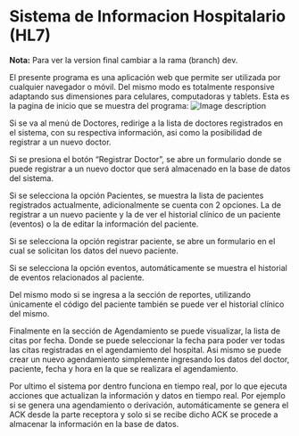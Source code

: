 # Sistema de Informacion Hospitalario (HL7)

**Nota:** Para ver la version final cambiar a la rama (branch) dev.

El presente programa es una aplicación web que permite ser utilizada por cualquier navegador o móvil. Del mismo modo es totalmente responsive adaptando sus dimensiones para celulares, computadoras y tablets.
Esta es la pagina de inicio que se muestra del programa:
![Image description](https://i.imgur.com/lkaUX7B.png)

Si se va al menú de Doctores, redirige a la lista de doctores registrados en el sistema, con su respectiva información, asi como la posibilidad de registrar a un nuevo doctor.













Si se presiona el botón “Registrar Doctor”,  se abre un formulario donde se puede registrar a un nuevo doctor que será almacenado en la base de datos del sistema.










Si se selecciona la opción Pacientes, se muestra la lista de pacientes registrados actualmente, adicionalmente se cuenta con 2 opciones. La de registrar a un nuevo paciente y la de ver el historial clínico de un paciente (eventos) o la de editar la información del paciente.














Si se selecciona la opción registrar paciente, se abre un formulario en el cual se solicitan los datos del nuevo paciente.










Si se selecciona la opción eventos, automáticamente se muestra el historial de eventos relacionados al paciente.








Del mismo modo si se ingresa a la sección de reportes, utilizando únicamente el código del paciente también se puede ver el historial clínico del mismo.
 
Finalmente en la sección de Agendamiento se puede visualizar, la lista de citas por fecha. Donde se puede seleccionar la fecha para poder ver todas las citas registradas en el agendamiento del hospital.
Asi mismo se puede crear un nuevo agendamiento simplemente ingresando los datos del doctor, paciente, fecha y hora en la que se realizara el agendamiento.












Por ultimo el sistema por dentro funciona en tiempo real, por lo que ejecuta acciones que actualizan la información y datos en tiempo real. Por ejemplo si se genera una agendamiento o derivación, automáticamente se genera el ACK desde la parte receptora y solo si se recibe dicho ACK se procede a almacenar la información en la base de datos.
 
